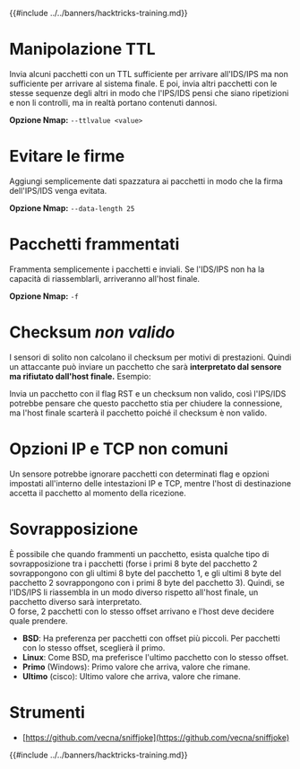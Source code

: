 {{#include ../../banners/hacktricks-training.md}}

# **Manipolazione TTL**

Invia alcuni pacchetti con un TTL sufficiente per arrivare all'IDS/IPS ma non sufficiente per arrivare al sistema finale. E poi, invia altri pacchetti con le stesse sequenze degli altri in modo che l'IPS/IDS pensi che siano ripetizioni e non li controlli, ma in realtà portano contenuti dannosi.

**Opzione Nmap:** `--ttlvalue <value>`

# Evitare le firme

Aggiungi semplicemente dati spazzatura ai pacchetti in modo che la firma dell'IPS/IDS venga evitata.

**Opzione Nmap:** `--data-length 25`

# **Pacchetti frammentati**

Frammenta semplicemente i pacchetti e inviali. Se l'IDS/IPS non ha la capacità di riassemblarli, arriveranno all'host finale.

**Opzione Nmap:** `-f`

# **Checksum** _**non valido**_

I sensori di solito non calcolano il checksum per motivi di prestazioni. Quindi un attaccante può inviare un pacchetto che sarà **interpretato dal sensore ma rifiutato dall'host finale.** Esempio:

Invia un pacchetto con il flag RST e un checksum non valido, così l'IPS/IDS potrebbe pensare che questo pacchetto stia per chiudere la connessione, ma l'host finale scarterà il pacchetto poiché il checksum è non valido.

# **Opzioni IP e TCP non comuni**

Un sensore potrebbe ignorare pacchetti con determinati flag e opzioni impostati all'interno delle intestazioni IP e TCP, mentre l'host di destinazione accetta il pacchetto al momento della ricezione.

# **Sovrapposizione**

È possibile che quando frammenti un pacchetto, esista qualche tipo di sovrapposizione tra i pacchetti (forse i primi 8 byte del pacchetto 2 sovrappongono con gli ultimi 8 byte del pacchetto 1, e gli ultimi 8 byte del pacchetto 2 sovrappongono con i primi 8 byte del pacchetto 3). Quindi, se l'IDS/IPS li riassembla in un modo diverso rispetto all'host finale, un pacchetto diverso sarà interpretato.\
O forse, 2 pacchetti con lo stesso offset arrivano e l'host deve decidere quale prendere.

- **BSD**: Ha preferenza per pacchetti con offset più piccoli. Per pacchetti con lo stesso offset, sceglierà il primo.
- **Linux**: Come BSD, ma preferisce l'ultimo pacchetto con lo stesso offset.
- **Primo** (Windows): Primo valore che arriva, valore che rimane.
- **Ultimo** (cisco): Ultimo valore che arriva, valore che rimane.

# Strumenti

- [https://github.com/vecna/sniffjoke](https://github.com/vecna/sniffjoke)

{{#include ../../banners/hacktricks-training.md}}
